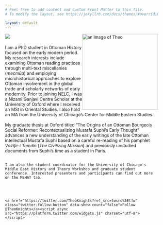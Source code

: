 ```yaml
---
# Feel free to add content and custom Front Matter to this file.
# To modify the layout, see https://jekyllrb.com/docs/themes/#overriding-theme-defaults

layout: default
---
```


<div style="float: right" class="desktoponly" id="container">
	<!--<img src={{ site.url }}/images/theoheadshot.jpg width="250" />-->
<img alt="an image of Theo" src="{{ site.url }}/images/theoheadshot.jpg" 
        width="250" id="imgClickAndChange"   />
</div>
<div class="mobileonly" id="container">
	<img src="{{ site.url }}/images/theoheadshot.jpg"  style="max-width:100%;height:auto" />

</div>

<div class="parent-selector" style="padding-top: 20px">  
  <div id="container"> 
	I am a PhD student in Ottoman History focused on the early modern period. My research interests include examining Ottoman reading practices through multi-text miscellanies (<i>mecmûa</i>) and employing microhistorical approaches to explore Ottoman involvement in the global trade and scholarly networks of early modernity. Prior to joining NELC, I was a Nizami Ganjavi Centre Scholar at the University of Oxford where I received an MSt in Oriental Studies. I also hold an MA from the University of Chicago’s Center for Middle Eastern Studies. 
  <br><br>
	My graduate thesis at Oxford titled “The Origins of an Ottoman Bourgeois Social Reformer: Recontextualizing Mustafa Suphi’s Early Thought” advances a new understanding of the early writings of the late Ottoman intellectual Mustafa Suphi based on a careful re-reading of his pamphlet <i>Vazîfe-i Temdîn</i> (<i>The Civilizing Mission</i>) and previously unstudied documents from Suphi’s time as a student in Paris. 
  <br><br>
	
	I am also the student coordinator for the University of Chicago's Middle East History and Theory Workshop and graduate student conference. Interested presenters and participants can find out more on the MEHAT tab.      

  <br><br>
	
	<a href="https://twitter.com/TheoKnights?ref_src=twsrc%5Etfw" class="twitter-follow-button" data-show-count="false">Follow @TheoKnights</a><script async src="https://platform.twitter.com/widgets.js" charset="utf-8"></script>
  </div>
</div>

<script language="javascript">

        var images = ["{{ site.url }}/images/theoheadshot.jpg"]

var imgState = 0;

var imgTag = document.getElementById("imgClickAndChange");

imgTag.addEventListener("click", function (event) {
  imgState = (++imgState % 1);
	event.target.src = images[imgState];
});
</script>
